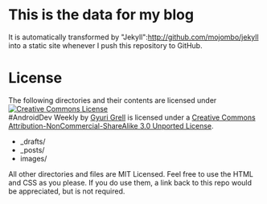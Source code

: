 # This is the data for my blog

It is automatically transformed by "Jekyll":http://github.com/mojombo/jekyll into a static site whenever I push this repository to GitHub.

# License

The following directories and their contents are licensed under <a rel="license" href="http://creativecommons.org/licenses/by-nc-sa/3.0/"><img alt="Creative Commons License" style="border-width:0" src="http://i.creativecommons.org/l/by-nc-sa/3.0/88x31.png" /></a><br /><span xmlns:dct="http://purl.org/dc/terms/" href="http://purl.org/dc/dcmitype/Text" property="dct:title" rel="dct:type">#AndroidDev Weekly</span> by <a xmlns:cc="http://creativecommons.org/ns#" href="http://androiddevweekly.com" property="cc:attributionName" rel="cc:attributionURL">Gyuri Grell</a> is licensed under a <a rel="license" href="http://creativecommons.org/licenses/by-nc-sa/3.0/">Creative Commons Attribution-NonCommercial-ShareAlike 3.0 Unported License</a>.

* _drafts/
* _posts/
* images/

All other directories and files are MIT Licensed. Feel free to use the HTML and CSS as you please. If you do use them, a link back to this repo would be appreciated, but is not required.

